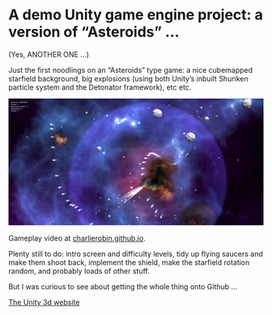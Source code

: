 # A demo Unity game engine project: a version of “Asteroids” ... 

(Yes, ANOTHER ONE ...)

Just the first noodlings on an “Asteroids” type game: a nice cubemapped starfield background, big explosions (using both Unity’s inbuilt Shuriken particle system and the Detonator framework), etc etc.

![Screenshot](/images/asteroids-gameplay.jpg)

Gameplay video at [charlierobin.github.io](https://charlierobin.github.io).

Plenty still to do: intro screen and difficulty levels, tidy up flying saucers and make them shoot back, implement the shield, make the starfield rotation random, and probably loads of other stuff.

But I was curious to see about getting the whole thing onto Github ...

[The Unity 3d website](https://unity.com)
